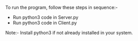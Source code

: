 To run the program, follow these steps in sequence:-
  - Run python3 code in Server.py
  - Run python3 code in Client.py

Note:- Install python3 if not already installed in your system.
